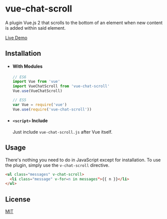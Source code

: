# vue-chat-scroll

A plugin Vue.js 2 that scrolls to the bottom of an element when new content is added within said element.

[Live Demo](https://theomessin.github.io/vue-chat-scroll/example)

## Installation

- #### With Modules

  ``` js
  // ES6
  import Vue from 'vue'
  import VueChatScroll from 'vue-chat-scroll'
  Vue.use(VueChatScroll)

  // ES5
  var Vue = require('vue')
  Vue.use(require('vue-chat-scroll'))
  ```

- #### `<script>` Include

  Just include `vue-chat-scroll.js` after Vue itself.

## Usage

There's nothing you need to do in JavaScript except for installation. To use the plugin, simply use the `v-chat-scroll` directive.

``` html
<ul class="messages" v-chat-scroll>
  <li class="message" v-for=n in messages">{{ n }}</li>
</ul>
```

## License

[MIT](http://opensource.org/licenses/MIT)